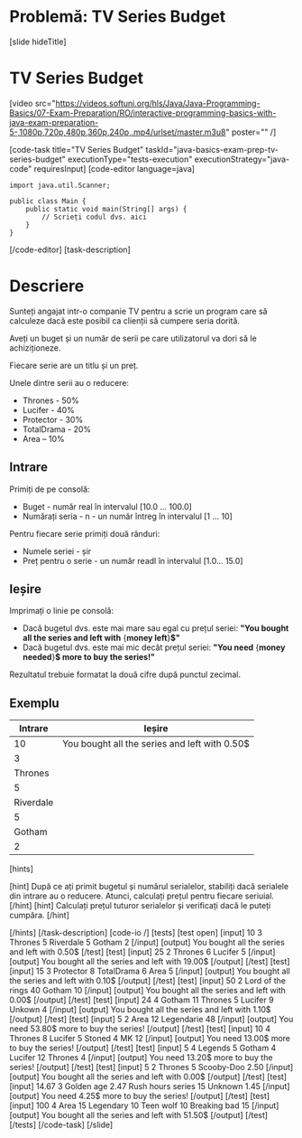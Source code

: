 # Problemă: TV Series Budget
[slide hideTitle]
# TV Series Budget

[video src="https://videos.softuni.org/hls/Java/Java-Programming-Basics/07-Exam-Preparation/RO/interactive-programming-basics-with-java-exam-preparation-5-,1080p,720p,480p,360p,240p,.mp4/urlset/master.m3u8" poster="" /]

[code-task title="TV Series Budget" taskId="java-basics-exam-prep-tv-series-budget" executionType="tests-execution" executionStrategy="java-code" requiresInput]
[code-editor language=java]
```
import java.util.Scanner;

public class Main {
    public static void main(String[] args) {
        // Scrieți codul dvs. aici
    }
}
```
[/code-editor]
[task-description]
# Descriere
Sunteți angajat intr-o companie TV pentru a scrie un program care să calculeze dacă este posibil ca clienții să cumpere seria dorită.

Aveți un buget și un număr de serii pe care utilizatorul va dori să le achiziționeze.

Fiecare serie are un titlu și un preț.

Unele dintre serii au o reducere:
- Thrones - 50%
- Lucifer - 40%
- Protector - 30%
- TotalDrama - 20%
- Area – 10%

## Intrare
Primiți de pe consolă:
- Buget - număr real în intervalul \[10.0 ... 100.0\]
- Numărați seria - n - un număr întreg în intervalul \[1 ... 10\]

Pentru fiecare serie primiți două rânduri:
- Numele seriei - șir
- Preț pentru o serie - un număr readl în intervalul \[1.0… 15.0\]

## Ieșire
Imprimați o linie pe consolă:
- Dacă bugetul dvs. este mai mare sau egal cu prețul seriei: **"You bought all the series and left with** \{**money left**\}**$"**
- Dacă bugetul dvs. este mai mic decât prețul seriei: **"You need** \{**money needed**\}**$ more to buy the series!"**

Rezultatul trebuie formatat la două cifre după punctul zecimal.

## Exemplu
|**Intrare**|**Ieșire**|
| --- | --- |
| 10 | You bought all the series and left with 0.50$ |
| 3 | |
| Thrones | |
| 5 | |
| Riverdale | |
| 5 | |
| Gotham | |
| 2 | |
[hints]

[hint]
După ce ați primit bugetul și numărul serialelor, stabiliți dacă serialele din intrare au o reducere. 
Atunci, calculați prețul pentru fiecare seriuial.
[/hint]
[hint]
Calculați prețul tuturor serialelor și verificați dacă le puteți cumpăra.
[/hint]

[/hints]
[/task-description]
[code-io /]
[tests]
[test open]
[input]
10
3
Thrones
5
Riverdale
5
Gotham
2
[/input]
[output]
You bought all the series and left with 0.50$
[/test]
[test]
[input]
25
2
Thrones
6
Lucifer
5
[/input]
[output]
You bought all the series and left with 19.00$
[/output]
[/test]
[test]
[input]
15
3
Protector
8
TotalDrama
6
Area
5
[/input]
[output]
You bought all the series and left with 0.10$
[/output]
[/test]
[test]
[input]
50
2
Lord of the rings
40
Gotham
10
[/input]
[output]
You bought all the series and left with 0.00$
[/output]
[/test]
[test]
[input]
24
4
Gotham
11
Thrones
5
Lucifer
9
Unkown
4
[/input]
[output]
You bought all the series and left with 1.10$
[/output]
[/test]
[test]
[input]
5
2
Area
12
Legendarie
48
[/input]
[output]
You need 53.80$ more to buy the series!
[/output]
[/test]
[test]
[input]
10
4
Thrones
8
Lucifer
5
Stoned
4
MK
12
[/input]
[output]
You need 13.00$ more to buy the series!
[/output]
[/test]
[test]
[input]
5
4
Legends
5
Gotham
4
Lucifer
12
Thrones
4
[/input]
[output]
You need 13.20$ more to buy the series!
[/output]
[/test]
[test]
[input]
5
2
Thrones
5
Scooby-Doo
2.50
[/input]
[output]
You bought all the series and left with 0.00$
[/output]
[/test]
[test]
[input]
14.67
3
Golden age
2.47
Rush hours series
15
Unknown
1.45
[/input]
[output]
You need 4.25$ more to buy the series!
[/output]
[/test]
[test]
[input]
100
4
Area
15
Legendary
10
Teen wolf
10
Breaking bad
15
[/input]
[output]
You bought all the series and left with 51.50$
[/output]
[/test]
[/tests]
[/code-task]
[/slide]
